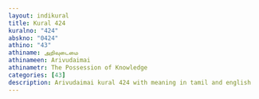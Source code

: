 ```yaml
---
layout: indikural
title: Kural 424
kuralno: "424"
abskno: "0424"
athino: "43"
athiname: அறிவுடைமை
athinameen: Arivudaimai
athinametr: The Possession of Knowledge
categories: [43]
description: Arivudaimai kural 424 with meaning in tamil and english 
---
```


